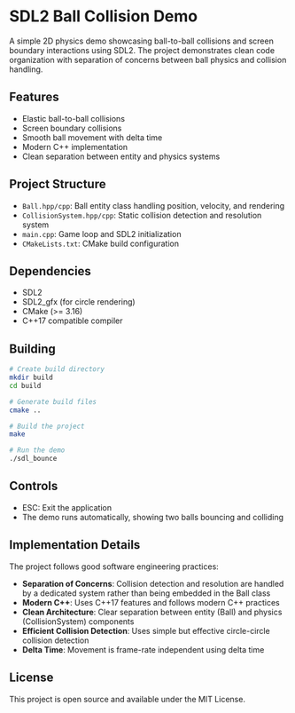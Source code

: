 # SDL2 Ball Collision Demo

A simple 2D physics demo showcasing ball-to-ball collisions and screen boundary interactions using SDL2. The project demonstrates clean code organization with separation of concerns between ball physics and collision handling.

## Features

- Elastic ball-to-ball collisions
- Screen boundary collisions
- Smooth ball movement with delta time
- Modern C++ implementation
- Clean separation between entity and physics systems

## Project Structure

- `Ball.hpp/cpp`: Ball entity class handling position, velocity, and rendering
- `CollisionSystem.hpp/cpp`: Static collision detection and resolution system
- `main.cpp`: Game loop and SDL2 initialization
- `CMakeLists.txt`: CMake build configuration

## Dependencies

- SDL2
- SDL2_gfx (for circle rendering)
- CMake (>= 3.16)
- C++17 compatible compiler

## Building

```bash
# Create build directory
mkdir build
cd build

# Generate build files
cmake ..

# Build the project
make

# Run the demo
./sdl_bounce
```

## Controls

- ESC: Exit the application
- The demo runs automatically, showing two balls bouncing and colliding

## Implementation Details

The project follows good software engineering practices:

- **Separation of Concerns**: Collision detection and resolution are handled by a dedicated system rather than being embedded in the Ball class
- **Modern C++**: Uses C++17 features and follows modern C++ practices
- **Clean Architecture**: Clear separation between entity (Ball) and physics (CollisionSystem) components
- **Efficient Collision Detection**: Uses simple but effective circle-circle collision detection
- **Delta Time**: Movement is frame-rate independent using delta time

## License

This project is open source and available under the MIT License.
